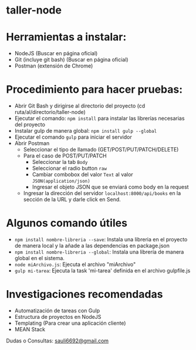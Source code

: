 # taller-node

# Herramientas a instalar:
- NodeJS (Buscar en página oficial)
- Git (incluye git bash) (Buscar en página oficial)
- Postman (extensión de Chrome)
    
# Procedimiento para hacer pruebas:
- Abrir Git Bash y dirigirse al directorio del proyecto (cd ruta/al/directorio/taller-node)
- Ejecutar el comando: `npm install` para instalar las librerías necesarias del proyecto
- Instalar gulp de manera global: `npm install gulp --global`
- Ejecutar el comando `gulp` para iniciar el servidor
- Abrir Postman 
  - Seleccionar el tipo de llamado (GET/POST/PUT/PATCH/DELETE)
  - Para el caso de POST/PUT/PATCH
    - Seleccionar la tab `Body`
    - Seleccionar el radio button `raw`
    - Cambiar combobox del valor `Text` al valor `JSON(application/json)`
    - Ingresar el objeto JSON que se enviará como body en la request
  - Ingresar la dirección del servidor `localhost:8000/api/books` en la sección de la URL y darle click en Send.

# Algunos comando útiles
- `npm install nombre-libreria --save`: Instala una libreria en el proyecto de manera local y la añade a las dependencias en package.json
- `npm install nombre-libreria --global`: Instala una librería de manera global en el sistema.
- `node miArchivo.js`: Ejecuta el archivo "miArchivo"
- `gulp mi-tarea`: Ejecuta la task 'mi-tarea' definida en el archivo gulpfile.js
 
# Investigaciones recomendadas
- Automatización de tareas con Gulp
- Estructura de proyectos en NodeJS
- Templating (Para crear una aplicación cliente)
- MEAN Stack

Dudas o Consultas: sauli6692@gmail.com

